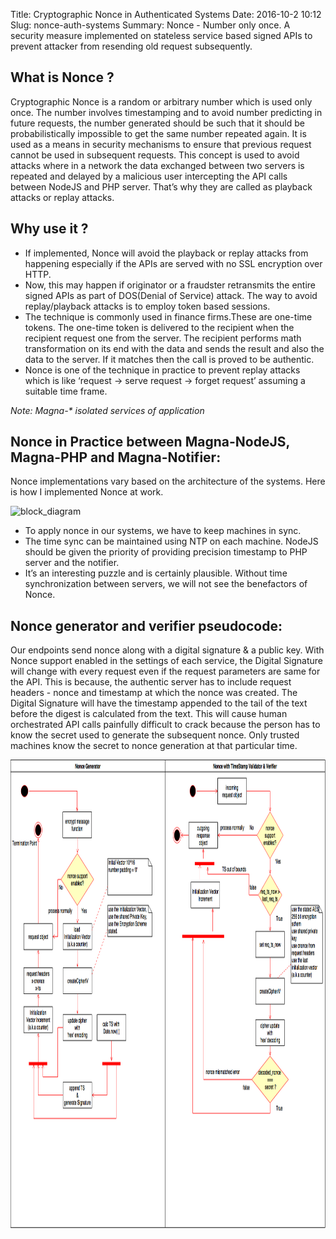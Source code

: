 Title: Cryptographic Nonce in Authenticated Systems
Date: 2016-10-2 10:12
Slug: nonce-auth-systems
Summary: Nonce - Number only once. A security measure implemented on stateless service based signed APIs to prevent attacker from resending old request subsequently.

What is Nonce ?
-------------
Cryptographic Nonce is a random or arbitrary number which is used only once. The number involves timestamping and to avoid number predicting in future requests, the number generated should be such that it should be probabilistically impossible to get the same number repeated again. It is used as a means in security mechanisms to ensure that previous request cannot be used in subsequent requests. This concept is used to avoid attacks where in a network the data exchanged between two servers is repeated and delayed by a malicious user intercepting the API calls between NodeJS and PHP server. That’s why they are called as playback attacks or replay attacks.

Why use it ?
--------------
 - If implemented, Nonce will avoid the playback or replay attacks from happening especially if the APIs are served with no SSL encryption over HTTP. 
 - Now, this may happen if originator or a fraudster retransmits the entire signed APIs as part of DOS(Denial of Service) attack. The way to avoid replay/playback attacks is to employ token based sessions. 
 - The technique is commonly used in finance firms.These are one-time tokens. The one-time token is delivered to the recipient when the recipient request one from the server. The recipient performs math transformation on its end with the data and sends the result and also the data to the server. If it matches then the call is proved to be authentic.
 - Nonce is one of the technique in practice to prevent replay attacks which is like ‘request -> serve request -> forget request’ assuming a suitable time frame.

*Note: Magna-\* isolated services of application*

Nonce in Practice between Magna-NodeJS, Magna-PHP and Magna-Notifier:
---------------------------------------------------------------

Nonce implementations vary based on the architecture of the systems. Here is how I implemented Nonce at
work.

![block\_diagram]({attach}../images/diy/crypt_nonce_flow.png)

- To apply nonce in our systems, we have to keep machines in sync. 
- The time sync can be maintained using NTP on each machine. NodeJS should be given the priority of providing precision timestamp to PHP server and the notifier.
- It’s an interesting puzzle and is certainly plausible. Without time synchronization between servers, we will not see the benefactors of Nonce. 


Nonce generator and verifier pseudocode:
---------------------------------------
Our endpoints send nonce along with a digital signature & a public key. 
With Nonce support enabled in the settings of each service, the Digital Signature will change with every request even if the request parameters are same for the API. This is because, the authentic server has to include request headers - nonce and timestamp at which the nonce was created. The Digital Signature  will have the timestamp appended to the tail of the text before the digest is calculated from the text. This will cause human orchestrated API calls painfully difficult to crack because the person has to know the secret used to generate the subsequent nonce. Only trusted machines know the secret to nonce generation at that particular
time.

<img src="../../images/diy/nonce_crypt_activity_flow.png" width="1000" height="750">
